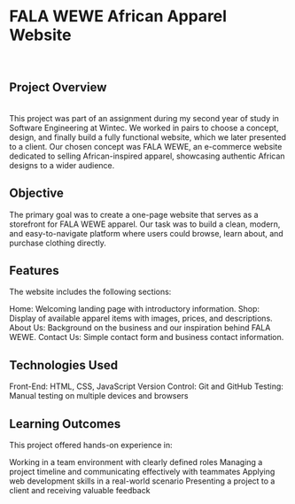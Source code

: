 <h1>FALA WEWE African Apparel Website</h1>
<br>
<h2>Project Overview</h2>
<br>
This project was part of an assignment during my second year of study in Software Engineering at Wintec. 
We worked in pairs to choose a concept, design, and finally build a fully functional website, which we later presented to a client. 
Our chosen concept was FALA WEWE, an e-commerce website dedicated to selling African-inspired apparel, showcasing authentic African designs to a wider audience.

<h2>Objective</h2>
The primary goal was to create a one-page website that serves as a storefront for FALA WEWE apparel. 
Our task was to build a clean, modern, and easy-to-navigate platform where users could browse, learn about, and purchase clothing directly.

<h2>Features</h2>
The website includes the following sections:

Home: Welcoming landing page with introductory information.
Shop: Display of available apparel items with images, prices, and descriptions.
About Us: Background on the business and our inspiration behind FALA WEWE.
Contact Us: Simple contact form and business contact information.

<h2>Technologies Used</h2>
Front-End: HTML, CSS, JavaScript
Version Control: Git and GitHub
Testing: Manual testing on multiple devices and browsers

<h2>Learning Outcomes</h2>
This project offered hands-on experience in:

Working in a team environment with clearly defined roles
Managing a project timeline and communicating effectively with teammates
Applying web development skills in a real-world scenario
Presenting a project to a client and receiving valuable feedback
